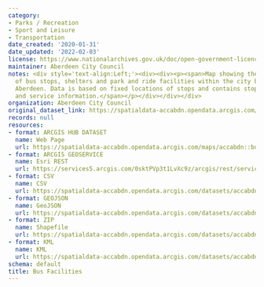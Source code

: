 ```yaml
---
category:
- Parks / Recreation
- Sport and Leisure
- Transportation
date_created: '2020-01-31'
date_updated: '2022-02-03'
license: https://www.nationalarchives.gov.uk/doc/open-government-licence/version/3/
maintainer: Aberdeen City Council
notes: <div style='text-align:Left;'><div><div><p><span>Map showing the locations
  of bus stops, shelters and park and ride facilities within the city boundary of
  Aberdeen. Data is based on fixed locations of stops and contains stop references
  and service information.</span></p></div></div></div>
organization: Aberdeen City Council
original_dataset_link: https://spatialdata-accabdn.opendata.arcgis.com/maps/accabdn::bus-facilities-1
records: null
resources:
- format: ARCGIS HUB DATASET
  name: Web Page
  url: https://spatialdata-accabdn.opendata.arcgis.com/maps/accabdn::bus-facilities-1
- format: ARCGIS GEOSERVICE
  name: Esri REST
  url: https://services5.arcgis.com/0sktPVp3t1LvXc9z/arcgis/rest/services/Bus_Facilities/FeatureServer/0
- format: CSV
  name: CSV
  url: https://spatialdata-accabdn.opendata.arcgis.com/datasets/accabdn::bus-facilities-1.csv?outSR=%7B%22latestWkid%22%3A27700%2C%22wkid%22%3A27700%7D
- format: GEOJSON
  name: GeoJSON
  url: https://spatialdata-accabdn.opendata.arcgis.com/datasets/accabdn::bus-facilities-1.geojson?outSR=%7B%22latestWkid%22%3A27700%2C%22wkid%22%3A27700%7D
- format: ZIP
  name: Shapefile
  url: https://spatialdata-accabdn.opendata.arcgis.com/datasets/accabdn::bus-facilities-1.zip?outSR=%7B%22latestWkid%22%3A27700%2C%22wkid%22%3A27700%7D
- format: KML
  name: KML
  url: https://spatialdata-accabdn.opendata.arcgis.com/datasets/accabdn::bus-facilities-1.kml?outSR=%7B%22latestWkid%22%3A27700%2C%22wkid%22%3A27700%7D
schema: default
title: Bus Facilities
---
```

